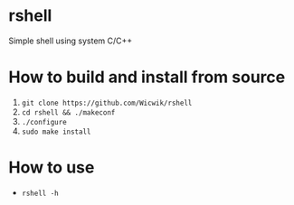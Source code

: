 # rshell
Simple shell using system C/C++

# How to build and install from source
1. `git clone https://github.com/Wicwik/rshell`
2. `cd rshell && ./makeconf`
3. `./configure`
4. `sudo make install`

# How to use
- `rshell -h`